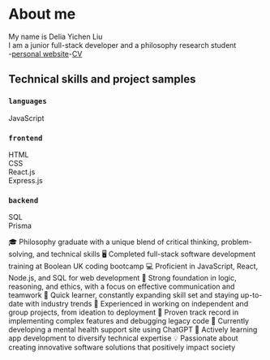 # About me

My name is Delia Yichen Liu <br />
I am a junior full-stack developer and a philosophy research student<br/> -[personal website](https://delialiu27.wixsite.com/portfolio/)-[CV](https://www.linkedin.com/in/delia-l-164abb138/)


## Technical skills and project samples

### `languages`

JavaScript

### `frontend`

HTML <br/>
CSS <br/>
React.js <br/>
Express.js

### `backend`

SQL <br/>
Prisma

🎓 Philosophy graduate with a unique blend of critical thinking, problem-solving, and technical skills
🖥️ Completed full-stack software development training at Boolean UK coding bootcamp
💻 Proficient in JavaScript, React, Node.js, and SQL for web development
🧠 Strong foundation in logic, reasoning, and ethics, with a focus on effective communication and teamwork
🚀 Quick learner, constantly expanding skill set and staying up-to-date with industry trends
🤝 Experienced in working on independent and group projects, from ideation to deployment
🔧 Proven track record in implementing complex features and debugging legacy code
🧩 Currently developing a mental health support site using ChatGPT
📱 Actively learning app development to diversify technical expertise
💡 Passionate about creating innovative software solutions that positively impact society


